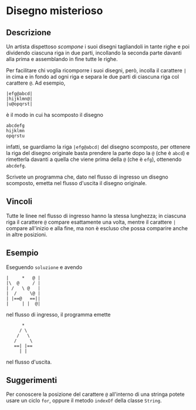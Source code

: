 Disegno misterioso
==================

Descrizione
-----------

Un artista dispettoso *scompone* i suoi disegni tagliandoli in tante righe e poi
dividendo ciascuna riga in due parti, incollando la seconda parte davanti alla
prima e assemblando in fine tutte le righe.

Per facilitare chi voglia ricomporre i suoi disegni, però, incolla il carattere `|`
in cima e in fondo ad ogni riga e separa le due parti di ciascuna riga col
carattere `@`. Ad esempio,

    |efg@abcd|
    |hijklmn@|
    |u@opqrst|

è il modo in cui ha scomposto il disegno

    abcdefg
    hijklmn
    opqrstu

infatti, se guardiamo la riga `|efg@abcd|` del disegno scomposto, per ottenere
la riga del disegno originale basta prendere la parte dopo la `@` (che è `abcd`)
e rimetterla davanti a quella che viene prima della `@` (che è `efg`), ottenendo
`abcdefg`.

 Scrivete un programma che, dato nel flusso di ingresso un disegno scomposto,
emetta nel flusso d'uscita il disegno originale.


Vincoli
-------

Tutte le linee nel flusso di ingresso hanno la stessa lunghezza; in ciascuna
riga il carattere `@` compare esattamente una volta, mentre il carattere `|`
compare all'inizio e alla fine, ma non è escluso che possa comparire anche in
altre posizioni.


Esempio
-------

Eseguendo `soluzione` e avendo

    |     *   @ |
    |\  @     / |
    | /   \ @   |
    |  /     \@ |
    | |==@   ==||
    |     | |  @|

nel flusso di ingresso, il programma emette

          *   
         / \  
        /   \
       /     \
       ==| |==
         | |  

nel flusso d'uscita.


Suggerimenti
------------

Per conoscere la posizione del carattere `@` all'interno di una stringa potete
usare un ciclo `for`, oppure il metodo `indexOf` della classe `String`.

